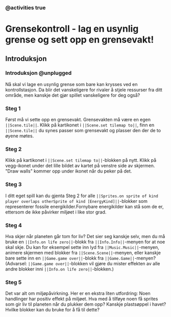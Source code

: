 ### @activities true

# Grensekontroll - lag en usynlig grense og sett opp en grensevakt!
## Introduksjon
### Introduksjon @unplugged
Nå skal vi lage en usynlig grense som bare kan krysses ved en kontrollstasjon. Da blir det vanskeligere for rivaler å stjele ressurser fra ditt område, men kanskje det gjør spillet vanskeligere for deg også?

### Steg 1
Først må vi sette opp en grensevakt. Grensevakten må være en egen ``||Scene.tile||``. Klikk på kartikonet i ``||Scene.set tilemap to||``, finn en ``||Scene.tile||`` du synes passer som grensevakt og plasser den der de to øyene møtes.

### Steg 2
Klikk på kartikonet i ``||Scene.set tilemap to||``-blokken på nytt. Klikk på vegg-ikonet under det lille bildet av kartet på venstre side av skjermen. "Draw walls" kommer opp under ikonet når du peker på det.

### Steg 3
I ditt eget spill kan du gjenta Steg 2 for alle ``||Sprites.on sprite of kind player overlaps otherSprite of kind [EnergyKind]||``-blokker som representerer fossile energikilder.Fornybare energikilder kan stå som de er, ettersom de ikke påvirker miljøet i like stor grad.

### Steg 4
Hva skjer når planeten går tom for liv? Det sier seg kanskje selv, men du må bruke en ``||Info.on life zero||``-blokk fra ``||Info.Info||``-menyen for at noe skal skje. Du kan for eksempel sette inn lyd fra ``||Music.Music||``-menyen, animere skjermen med blokker fra ``||Scene.Scene||``-menyen, eller kanskje bare sette inn en ``||Game.game over||``-blokk fra ``||Game.Game||``-menyen? (Advarsel: ``||Game.game over||``-blokken vil gjøre du mister effekten av alle andre blokker inni ``||Info.on life zero||``-blokken.)

### Steg 5
Det var alt om miljøpåvirkning.
Her er en ekstra liten utfordring:
Noen handlinger har positiv effekt på miljøet. Hva med å tilføye noen få sprites som gir liv til planeten når du plukker dem opp? Kanskje plastsøppel i havet? Hvilke blokker kan du bruke for å få til dette?

<script src="https://makecode.com/gh-pages-embed.js"></script><script>makeCodeRender("{{ site.makecode.home_url }}", "{{ site.github.owner_name }}/{{ site.github.repository_name }}");</script>
